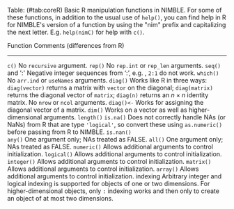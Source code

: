 Table: (#tab:coreR) Basic R manipulation functions in NIMBLE. For some of these functions, in addition to the usual use of `help()`, you can find help in R for NIMBLE's version of a function by using the "nim" prefix and capitalizing the next letter. E.g. `help(nimC)` for help with `c()`.

  Function        Comments (differences from R)
  --------------- -----------------------------------
  `c()`           No `recursive` argument.
  `rep()`         No `rep.int` or `rep_len` arguments.
  `seq()` and ':' Negative integer sequences from ‘:’, e.g. , `2:1` do not work.
  `which()`       No `arr.ind` or `useNames` arguments.
  `diag()`        Works like R in three ways: `diag(vector)` returns a matrix with `vector` on the diagonal; 
                  `diag(matrix)` returns the diagonal vector of `matrix`; 
                  `diag(n)` returns an $n \times n$ identity matrix. No `nrow` or `ncol` arguments.
  `diag()<-`      Works for assigning the diagonal vector of a matrix.
  `dim()`         Works on a vector as well as higher-dimensional arguments.
  `length()`
  `is.na()`       Does not correctly handle NAs (or NaNs) from R that are type `'logical'`, 
                  so convert these using `as.numeric()` before passing from R to NIMBLE.
  `is.nan()`      
  `any()`         One argument only; NAs treated as FALSE.
  `all()`         One argument only; NAs treated as FALSE.
  `numeric()`     Allows additional arguments to control initialization.
  `logical()`     Allows additional arguments to control initialization.
  `integer()`     Allows additional arguments to control initialization.
  `matrix()`      Allows additional arguments to control initialization.
  `array()`       Allows additional arguments to control initialization.
  indexing        Arbitrary integer and logical indexing is supported for objects of one or two dimensions. 
                  For higher-dimensional objects, only `:` indexing works and then only to create an object
                  of at most two dimensions.


